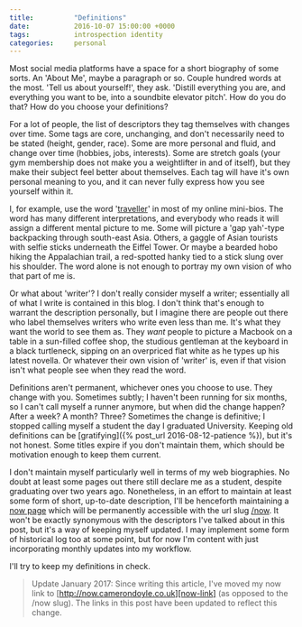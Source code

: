 ```yaml
---
title:          "Definitions"
date:           2016-10-07 15:00:00 +0000
tags:           introspection identity
categories:     personal
---
```


Most social media platforms have a space for a short biography of some sorts. An 'About Me', maybe a paragraph or so. Couple hundred words at the most. 'Tell us about yourself!', they ask. 'Distill everything you are, and everything you want to be, into a soundbite elevator pitch'. How do you do that? How do you choose your definitions?

<!-- Read More -->

For a lot of people, the list of descriptors they tag themselves with changes over time. Some tags are core, unchanging, and don't necessarily need to be stated (height, gender, race). Some are more personal and fluid, and change over time (hobbies, jobs, interests). Some are stretch goals (your gym membership does not make you a weightlifter in and of itself), but they make their subject feel better about themselves. Each tag will have it's own personal meaning to you, and it can never fully express how you see yourself within it.

I, for example, use the word '[traveller][blog-post-travel]' in most of my online mini-bios. The word has many different interpretations, and everybody who reads it will assign a different mental picture to me. Some will picture a 'gap yah'-type backpacking through south-east Asia. Others, a gaggle of Asian tourists with selfie sticks underneath the Eiffel Tower. Or maybe a bearded hobo hiking the Appalachian trail, a red-spotted hanky tied to a stick slung over his shoulder. The word alone is not enough to portray my own vision of who that part of me is.

Or what about 'writer'? I don't really consider myself a writer; essentially all of what I write is contained in this blog. I don't think that's enough to warrant the description personally, but I imagine there are people out there who label themselves writers who write even less than me. It's what they want the world to see them as. They *want* people to picture a Macbook on a table in a sun-filled coffee shop, the studious gentleman at the keyboard in a black turtleneck, sipping on an overpriced flat white as he types up his latest novella. Or whatever their own vision of 'writer' is, even if that vision isn't what people see when they read the word.

Definitions aren't permanent, whichever ones you choose to use. They change with you. Sometimes subtly; I haven't been running for six months, so I can't call myself a runner anymore, but when did the change happen? After a week? A month? Three? Sometimes the change is definitive; I stopped calling myself a student the day I graduated University. Keeping old definitions can be [gratifying]({% post_url 2016-08-12-patience %}), but it's not honest. Some titles expire if you don't maintain them, which should be motivation enough to keep them current.

I don't maintain myself particularly well in terms of my web biographies. No doubt at least some pages out there still declare me as a student, despite graduating over two years ago. Nonetheless, in an effort to maintain at least some form of short, up-to-date description, I'll be henceforth maintaining a [now page][now-home-link] which will be permanently accessible with the url slug [/now][now-link]. It won't be exactly synonymous with the descriptors I've talked about in this post, but it's a way of keeping myself updated. I may implement some form of historical log too at some point, but for now I'm content with just incorporating monthly updates into my workflow.

I'll try to keep my definitions in check.

> Update January 2017: Since writing this article, I've moved my now link to [http://now.camerondoyle.co.uk][now-link] (as opposed to the /now slug). The links in this post have been updated to reflect this change.

[blog-post-travel]: http://blog.camerondoyle.co.uk/#travel
[now-home-link]: http://nownownow.com/about
[now-link]: http://now.camerondoyle.co.uk/